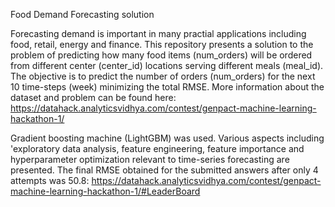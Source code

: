 Food Demand Forecasting solution 

Forecasting demand is important in many practial applications including food, retail, energy and finance. This repository presents a solution to the problem of predicting how many food items (num_orders) will be ordered from different center (center_id) locations serving different meals (meal_id). The objective is to predict the number of orders (num_orders) for the next 10 time-steps (week) minimizing the total RMSE. More information about the dataset and problem can be found here:
https://datahack.analyticsvidhya.com/contest/genpact-machine-learning-hackathon-1/

Gradient boosting machine (LightGBM) was used. Various aspects including 'exploratory data analysis, feature engineering, feature importance and hyperparameter optimization relevant to time-series forecasting are presented. The final RMSE obtained for the submitted answers after only 4 attempts was 50.8:
https://datahack.analyticsvidhya.com/contest/genpact-machine-learning-hackathon-1/#LeaderBoard
